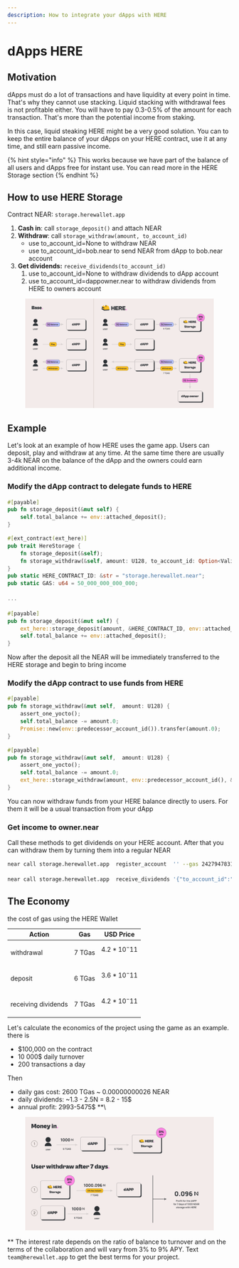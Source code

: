 ```yaml
---
description: How to integrate your dApps with HERE
---
```


# dApps HERE

## Motivation

dApps must do a lot of transactions and have liquidity at every point in time. That's why they cannot use stacking. Liquid stacking with withdrawal fees is not profitable either. You will have to pay 0.3-0.5% of the amount for each transaction. That's more than the potential income from staking.

In this case, liquid steaking HERE might be a very good solution. You can to keep the entire balance of your dApps on your HERE contract, use it at any time, and still earn passive income.

{% hint style="info" %}
This works because we have part of the balance of all users and dApps free for instant use. You can read more in the HERE Storage section
{% endhint %}

## How to use HERE Storage

Contract NEAR: `storage.herewallet.app`

1. **Cash in**: call `storage_deposit()` and attach NEAR
2. **Withdraw**: call  `storage_withdraw(amount, to_account_id)`&#x20;
   * use to\_account\_id=None to withdraw NEAR
   * use to\_account\_id=bob.near to send NEAR from dApp to bob.near account
3. **Get dividends:** `receive_dividends(to_account_id)`
   1. use to\_account\_id=None to withdraw dividends to dApp account
   2. use to\_account\_id=dappowner.near to withdraw dividends from HERE to owners account



<figure><img src="../.gitbook/assets/image.png" alt=""><figcaption></figcaption></figure>

## Example

Let's look at an example of how HERE uses the game app. Users can deposit, play and withdraw at any time. At the same time there are usually 3-4k NEAR on the balance of the dApp and the owners could earn additional income.

### Modify the dApp contract to delegate funds to HERE

```rust
#[payable]
pub fn storage_deposit(&mut self) {
    self.total_balance += env::attached_deposit();
}    
```

```rust
#[ext_contract(ext_here)]
pub trait HereStorage {
    fn storage_deposit(&self);
    fn storage_withdraw(&self, amount: U128, to_account_id: Option<ValidAccountId>);
}
pub static HERE_CONTRACT_ID: &str = "storage.herewallet.near";
pub static GAS: u64 = 50_000_000_000_000;

... 
 
#[payable]
pub fn storage_deposit(&mut self) {
    ext_here::storage_deposit(amount, &HERE_CONTRACT_ID, env::attached_deposit(), GAS)
    self.total_balance += env::attached_deposit();
}   
```

Now after the deposit all the NEAR will be immediately transferred to the HERE storage and begin to bring income

### Modify the dApp contract to use funds from HERE

```rust
#[payable]
pub fn storage_withdraw(&mut self,  amount: U128) {
    assert_one_yocto();
    self.total_balance -= amount.0;
    Promise::new(env::predecessor_account_id()).transfer(amount.0);
}    
```

```rust
#[payable]
pub fn storage_withdraw(&mut self,  amount: U128) {
    assert_one_yocto();
    self.total_balance -= amount.0;
    ext_here::storage_withdraw(amount, env::predecessor_account_id(), &HERE_CONTRACT_ID, 1, GAS)
}    
```

You can now withdraw funds from your HERE balance directly to users. For them it will be a usual transaction from your dApp



### **Get income to** owner.near

Call these methods to get dividends on your HERE account. After that you can withdraw them by turning them into a regular NEAR

```bash
near call storage.herewallet.app  register_account  '' --gas 242794783120800 --accountId owner.near

near call storage.herewallet.app  receive_dividends '{"to_account_id":"owner.near"}' --accountId $ACCOUNT --gas 242794783120800
```

## The Economy

the cost of gas using the HERE Wallet&#x20;

| Action              | Gas    | USD Price       |
| ------------------- | ------ | --------------- |
| withdrawal          | 7 TGas | $$4.2*10^-11$$​ |
| deposit             | 6 TGas | $$3.6*10^-11$$​ |
| receiving dividends | 7 TGas | $$4.2*10^-11$$​ |

Let's calculate the economics of the project using the game as an example. there is

* $100,000 on the contract&#x20;
* 10 000$ daily turnover&#x20;
* 200 transactions a day

Then

* daily gas cost: 2600 TGas \~ 0.00000000026 NEAR
* daily dividends: \~1.3 - 2.5N = 8.2 - 15$
* annual profit: 2993-5475$ \*\*\


<figure><img src="../.gitbook/assets/image (7).png" alt=""><figcaption></figcaption></figure>

\*\* The interest rate depends on the ratio of balance to turnover and on the terms of the collaboration and will vary from 3% to 9% APY. Text `team@herewallet.app` to get the best terms for your project.
